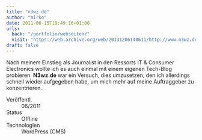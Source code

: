 ```yaml
---
title: "n3wz.de"
author: "mirko"
date: 2011-06-15T19:49:16+01:00
urls:
  back: "/portfolio/webseiten/"
  visit: "https://web.archive.org/web/20131206140611/http://www.n3wz.de/"
draft: false
---
```


Nach meinem Einstieg als Journalist in den Ressorts IT & Consumer Electronics wollte ich es auch einmal mit einem eigenen Tech-Blog probieren. **N3wz.de** war ein Versuch, dies umzusetzen, den ich allerdings schnell wieder aufgegeben habe, um mich mehr auf meine Auftraggeber zu konzentrieren.

<dl>
  <dt>Veröffentl.</dt><dd>06/2011</dd>
  <dt>Status</dt><dd>Offline</dd>
  <dt>Technologien</dt><dd>WordPress (CMS)</dd>
</dl>
